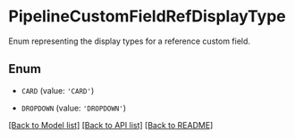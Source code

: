 # PipelineCustomFieldRefDisplayType

Enum representing the display types for a reference custom field.

## Enum

* `CARD` (value: `'CARD'`)

* `DROPDOWN` (value: `'DROPDOWN'`)

[[Back to Model list]](../README.md#documentation-for-models) [[Back to API list]](../README.md#documentation-for-api-endpoints) [[Back to README]](../README.md)


